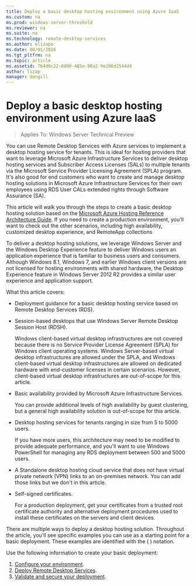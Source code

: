 ```yaml
---
title: Deploy a basic desktop hosting environment using Azure IaaS
ms.custom: na
ms.prod: windows-server-threshold
ms.reviewer: na
ms.suite: na
ms.technology: remote-desktop-services
ms.author: elizapo
ms.date: 08/01/2016
ms.tgt_pltfrm: na
ms.topic: article
ms.assetid: 764d0c22-8800-485e-98a2-9e206d2544d4
author: lizap
manager: dongill
---
```

# Deploy a basic desktop hosting environment using Azure IaaS

>Applies To: Windows Server Technical Preview

You can use Remote Desktop Services with Azure services to implement a desktop hosting service for tenants. This is ideal for hosting providers that want to leverage Microsoft Azure Infrastructure Services to deliver desktop hosting services and Subscriber Access Licenses (SALs) to multiple tenants via the Microsoft Service Provider Licensing Agreement (SPLA) program. It's also good for end customers who want to create and manage desktop hosting solutions in Microsoft Azure Infrastructure Services for their own employees using RDS User CALs extended rights through Software Assurance (SA).   
  
This article will walk you through the steps to create a basic desktop hosting solution based on the [Microsoft Azure Hosting Reference Architecture Guide](Desktop-Hosting-Reference-Architecture.md). If you need to create a production environment, you'll want to check out the other scenarios, including  high availability, customized desktop experience, and RemoteApp collections  
  
To deliver a desktop hosting solutions, we leverage Windows Server and the Windows Desktop Experience feature to deliver Windows users an application experience that is familiar to business users and consumers. Although Windows 8.1, Windows 7, and earlier Windows client versions are not licensed for hosting environments with shared hardware, the Desktop Experience feature in Windows Server 2012 R2 provides a similar user experience and application support.  
  
What this article covers:   
* Deployment guidance for a basic desktop hosting service based on Remote Desktop Services (RDS).    
* Session-based desktops that use Windows Server Remote Desktop Session Host (RDSH).  
   
    Windows client-based virtual desktop infrastructures are not covered because there is no Service Provider License Agreement (SPLA) for Windows client operating systems. Windows Server-based virtual desktop infrastructures are allowed under the SPLA, and Windows client-based virtual desktop infrastructures are allowed on dedicated hardware with end-customer licenses in certain scenarios. However, client-based virtual desktop infrastructures are out-of-scope for this article.  
* Basic availability provided by Microsoft Azure Infrastructure Services.  
  
    You can provide additional levels of high availability by guest clustering, but a general high availability solution is out-of-scope for this article.  
* Desktop hosting services for tenants ranging in size from 5 to 5000 users.    
  
    If you have more users, this architecture may need to be modified to provide adequate performance, and you'll want to use Windows PowerShell for managing any RDS deployment between 500 and 5000 users.   
* A Standalone desktop hosting cloud service that does not have virtual private network (VPN) links to an on-premises network. You can add those links but we don't in this article.  
* Self-signed certificates.  
   
    For a production deployment, get your certificates from a trusted root certificate authority and alternative deployment procedures used to install these certificates on the servers and client devices.  
  
There are multiple ways to deploy a desktop hosting solution. Throughout the article, you'll see specific examples you can use as a starting point for a basic deployment. These examples are identified with the ( ) notation.  
  
Use the following information to create your basic deployment:  
1.  [Configure your environment](Configure-your-desktop-hosting-environment.md).  
4.  [Deploy Remote Desktop Services](Deploy-your-Remote-Desktop-environment.md).  
5. [Validate and secure your deployment](Validate-and-secure-your-Remote-Desktop-deployment.md).


